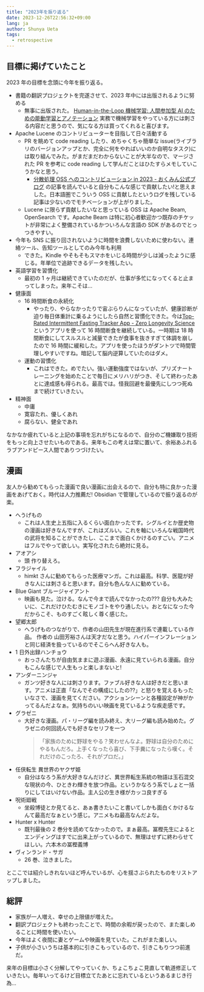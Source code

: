 ```yaml
---
title: "2023年を振り返る"
date: 2023-12-26T22:56:32+09:00
lang: ja
author: Shunya Ueta
tags:
  - retrospective
---
```


## 目標に掲げていたこと

2023 年の目標を念頭に今年を振り返る。

- 書籍の翻訳プロジェクトを完遂させて、2023 年中には出版されるように努める
  - 無事に出版された。
    [Human-in-the-Loop 機械学習: 人間参加型 AI のための能動学習とアノテーション](https://amzn.to/47u5tFz)
    実務で機械学習をやっている方には刺さる内容だと思うので、気になる方は買ってくれると喜びます。
- Apache Lucene のコントリビューターを目指して日々活動する
  - PR を眺めて code reading したり、めちゃくちゃ簡単な issue(ライブラリのバージョンアップとか、完全に何をやればいいのか自明なタスク)には取り組んでみた。がまだまだわからないことが大半なので、マージされた PR を参考に code reading して学んだことはひたすらメモしていこうかなと思う。
    - [分散処理 OSS へのコントリビューション in 2023 \- おくみん公式ブログ](https://blog.okumin.com/entry/2023/12/25/011606)
      の記事を読んでいると自分もこんな感じで貢献したい!と思えました。日本語圏でこういう OSS に貢献したというログを残している記事は少ないのでモチベーションが上がりました。
  - Lucene に限らず貢献したいなと思っている OSS は Apache Beam, OpenSearch です。Apache Beam は特に初心者歓迎かつ既存のチケットが非常によく整備されているかついろんな言語の SDK があるのでとっつきやすい。
- 今年も SNS に振り回されないように時間を浪費しないために使わない。連絡ツール、告知ツールとしてのみ今年も利用
  - できた。Kindle やそもそもスマホをいじる時間が少しは減ったように感じる。年単位で追跡できるデータを残したい。
- 英語学習を習慣化
  - 最初の 1 ヶ月は継続できていたのだが、仕事が多忙になってくると止まってしまった。来年こそは...
- 健康面
  - 16 時間断食の永続化
    - やったり、やらなかったりで宙ぶらりんになっていたが、健康診断が迫り毎日体重計に乗るようにしたら自然と習慣化できた。今は[Top\-Rated Intermittent Fasting Tracker App \- Zero Longevity Science](https://zerolongevity.com/) というアプリを使って 16 時間断食を継続している。一時期は 18 時間断食にしてスルスルと減量できたが食事を抜きすぎて体調を崩したので 16 時間に緩和した。アプリを使ったほうがダントツで時間管理しやすいですね。暗記して脳内逆算していたのはダメ。
  - 運動の習慣化
    - これはできた。めでたい。強い運動強度ではないが、プリズナートレーニングを始めたことで毎日にメリハリがつき、そして終わったあとに達成感も得られる。最高では。怪我回避を最優先にしつつ死ぬまで続けていきたい。
- 精神面
  - 中庸
  - 寛容たれ、優しくあれ
  - 腐らない、健全であれ

なかなか疲れていると上記の事項を忘れがちになるので、自分のご機嫌取り技術をもっと向上させたいものである。来年もこの考えは常に置いて、余裕あふれるラブアンドピース人間でありつづけたい。

## 漫画

友人から勧めてもらった漫画で良い漫画に出会えるので、自分も特に良かった漫画をあげておく。時代は人力推薦だ! Obsidian で管理しているので振り返るのが楽。

- へうげもの
  - これは人生史上五指に入るくらい面白かったです。シグルイとか歴史物の漫画は好きなんですが、これはズルい。これを軸にいろんな戦国時代の武将を知ることができたし、ここまで面白くかけるのすごい。アニメはフルでやって欲しい。実写化されたら絶対に見る。
- アオアシ
  - 頭 作り替えろ。
- フラジャイル
  - himkt さんに勧めてもらった医療マンガ。これは最高。科学、医龍が好きな人には刺さると思います。自分も色んな人に勧めている。
- Blue Giant ブルージャイアント
  - 映画も見た。泣ける。なんで今まで読んでなかったの??? 自分も大みたいに、これだけひたむきにモノゴトをやり通したい。おとなになった今だからこそ、ものすごく眩しく尊く感じた。
- 望郷太郎
  - へうげものつながりで、作者の山田先生が現在進行系で連載している作品。 作者の 山田芳裕さんは天才だなと思う。ハイパーインフレーション と同じ経済を扱っているのでそこらへん好きな人も。
- 1 日外出録ハンチョウ
  - おっさんたちが自由気ままに遊ぶ漫画、永遠に見ていられる漫画。自分もこんな感じで人生もっと楽しまないと!
- アンダーニンジャ
  - ガンツ好きな人には刺さります。ファブル好きな人は好きだと思います。アニメは正直「なんでその構成にしたの??」と怒りを覚えるもったいなさで、漫画を見てください。アクションシーンと各種設定が神がかってるんだよなぁ。気持ちのいい映画を見ているような疾走感です。
- グラゼニ
  - 大好きな漫画。パ・リーグ編を読み終え、大リーグ編も読み始めた。グラゼニの何回読んでも好きなセリフを一つ
    > 「家族のために野球をやる？笑わせんなよ。野球は自分のためにやるもんだろ。上手くなったら喜び、下手糞になったら嘆く。それだけのこったろ、それがプロだ。」
- 任侠転生 異世界のヤクザ姫
  - 自分はなろう系が大好きなんだけど、異世界転生系統の物語は玉石混交な現状の今、ひときわ輝きを放つ作品。というかなろう系でしょと一括りにしてはいけない作品。主人公の生き様がカッコ良すぎる
- 呪術廻戦
  - 坐殺博徒とか見てると、あぁ書きたいこと書いてしかも面白くかけるなんて最高だなぁという感じ。アニメもね最高なんだよな。
- Hunter x Hunter
  - 既刊最後の 2 巻分を読めてなかったので。まぁ最高。冨樫先生によるとエンディングはすでに出来上がっているので、無理はせずに終わらせてほしい。六本木の冨樫義博
- ヴィンランド・サガ
  - 26 巻、泣きました。

とここでは紹介しきれないほど呼んでいるが、心を揺さぶられたものをリストアップしました。

## 総評

- 家族が一人増え、幸せの上限値が増えた。
- 翻訳プロジェクトも終わったことで、時間の余暇が戻ったので、また楽しめることに時間を使いたい。
- 今年はよく夜間に妻とゲームや映画を見ていた。これがまた楽しい。
- 子供が小さいうちは基本的に引きこもっているので、引きこもりつつ前進だ。

来年の目標は小さく分解してやっていくか、ちょこちょこ見直して軌道修正していきたい。毎年いってるけど目標立てたあとに忘れているというあるまじき行為...
